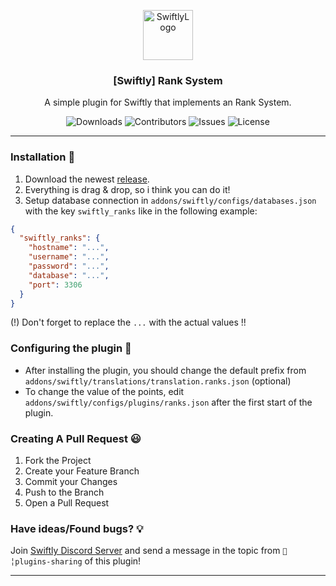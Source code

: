 <p align="center">
  <a href="https://github.com/swiftly-solution/ranks">
    <img src="https://cdn.swiftlycs2.net/swiftly-logo.png" alt="SwiftlyLogo" width="80" height="80">
  </a>

  <h3 align="center">[Swiftly] Rank System</h3>

  <p align="center">
    A simple plugin for Swiftly that implements an Rank System.
    <br/>
  </p>
</p>

<p align="center">
  <img src="https://img.shields.io/github/downloads/swiftly-solution/ranks/total" alt="Downloads"> 
  <img src="https://img.shields.io/github/contributors/swiftly-solution/ranks?color=dark-green" alt="Contributors">
  <img src="https://img.shields.io/github/issues/swiftly-solution/ranks" alt="Issues">
  <img src="https://img.shields.io/github/license/swiftly-solution/ranks" alt="License">
</p>

---

### Installation 👀

1. Download the newest [release](https://github.com/swiftly-solution/ranks/releases).
2. Everything is drag & drop, so i think you can do it!
3. Setup database connection in `addons/swiftly/configs/databases.json` with the key `swiftly_ranks` like in the following example:

```json
{
  "swiftly_ranks": {
    "hostname": "...",
    "username": "...",
    "password": "...",
    "database": "...",
    "port": 3306
  }
}
```

(!) Don't forget to replace the `...` with the actual values !!

### Configuring the plugin 🧐

- After installing the plugin, you should change the default prefix from `addons/swiftly/translations/translation.ranks.json` (optional)
- To change the value of the points, edit `addons/swiftly/configs/plugins/ranks.json` after the first start of the plugin.

### Creating A Pull Request 😃

1. Fork the Project
2. Create your Feature Branch
3. Commit your Changes
4. Push to the Branch
5. Open a Pull Request

### Have ideas/Found bugs? 💡

Join [Swiftly Discord Server](https://swiftlycs2.net/discord) and send a message in the topic from `📕╎plugins-sharing` of this plugin!

---

